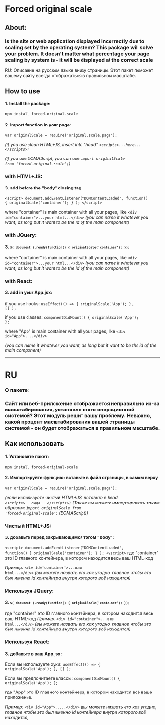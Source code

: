 # Forced original scale

## About:

### Is the site or web application displayed incorrectly due to scaling set by the operating system? This package will solve your problem. It doesn't matter what percentage your page scaling by system is - it will be displayed at the correct scale

RU: Описание на русском языке внизу страницы. Этот пакет поможет вашему сайту всегда отображаться в правильном масштабе.

## How to use
#### 1. Install the package:
<code>npm install forced-original-scale</code>

#### 2. Import function in your page:
<code>var originalScale = require('original.scale.page');</code>

*(if you use clean HTML+JS, insert into "head" <code>\<scripts>...here...\</scripts>)</code>*

*(if you use ECMAScript, you can use <code>import originalScale from 'forced-original-scale';</code>)*

### with HTML+JS:
#### 3. add before the "body" closing tag:
<code>\<script> document.addEventListener("DOMContentLoaded", function() { originalScale('container'); } ); \</script></code>

where "container" is main container with all your pages, like 
<code>\<div id="container">...your html...\</div></code>
*(you can name it whatever you want, as long but it want to be the id of the main component)*

### with JQuery:
#### 3. <code>`$( document ).ready(function() { originalScale('container'); });`</code>
where "container" is main container with all your pages, like 
<code>\<div id="container">...your html...\</div></code>
*(you can name it whatever you want, as long but it want to be the id of the main component)*

### with React:
#### 3. add in your App.jsx: 

if you use hooks:
<code>useEffect(() => { originalScale('App'); }, [] );</code> 

if you use classes:
<code>componentDidMount() { originalScale('App'); };</code> 

where "App" is main container with all your pages, like 
<code>\<div id="App">....\</div></code>

*(you can name it whatever you want, as long but it want to be the id of the main component)*
___
# RU
### О пакете:

### Сайт или веб-приложение отображается неправильно из-за масштабирования, установленного операционной системой? Этот модуль решит вашу проблему. Неважно, какой процент масштабирования вашей страницы системой - он будет отображаться в правильном масштабе.

## Как использовать

#### 1. Установите пакет:
<code>npm install forced-original-scale</code>
#### 2. Импортируйте функцию: вставьте в файл страницы, в самом верху 
<code>var originalScale = require('original.scale.page'); </code>

*(если используете чистый HTML+JS, вставьте в head <code>\<scripts>...сюда...\</scripts>)</code>*
*(Также вы можете импортировать таким образом: <code>import originalScale from 'forced-original-scale';</code> (ECMAScript))*

### Чистый HTML+JS:
#### 3. добавьте перед закрывающимся тэгом "body":
<code>\<script> document.addEventListener("DOMContentLoaded", function() { originalScale('container'); } ); \</script></code>
где "container" это ID главного контейнера, в котором находится весь ваш HTML-код 

*Пример:*
<code>\<div id="container">...ваш html...\</div></code>
*(вы можете назвать его как угодно, главное чтобы это был именно id контейнера внутри которого всё находится)*

### Используя JQuery:
#### 3. <code>`$( document ).ready(function() { originalScale('container'); });`</code>
где "container" это ID главного контейнера, в котором находится весь ваш HTML-код *Пример:*
<code>\<div id="container">...ваш html...\</div></code>
*(вы можете назвать его как угодно, главное чтобы это был именно id контейнера внутри которого всё находится)*

### Используя React:
#### 3. добавьте в ваш App.jsx: 
Если вы используете хуки:
<code>useEffect(() => { originalScale('App'); }, [] );</code> 

Если вы предпочитаете классы:
<code>componentDidMount() { originalScale('App'); };</code> 

где "App" это ID главного контейнера, в котором находится всё ваше приложение. 

*Пример:*
<code>\<div id="App">.....\</div></code>
*(вы можете назвать его как угодно, главное чтобы это был именно id контейнера внутри которого всё находится)*